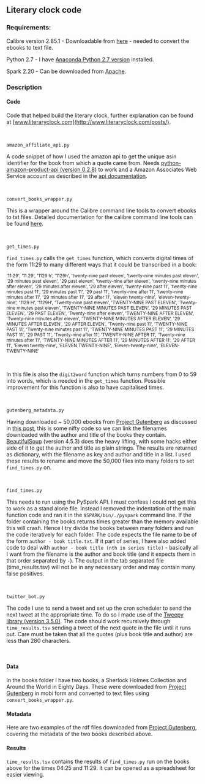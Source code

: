 ## Literary clock code

### Requirements:
Calibre version 2.85.1 - Downloadable from [here](https://calibre-ebook.com/download) - needed to convert the ebooks to text file.

Python 2.7 - I have [Anaconda Python 2.7 version](https://www.anaconda.com/download/) installed.

Spark 2.20 - Can be downloaded from [Apache](https://www.apache.org/dyn/closer.lua/spark/spark-2.2.0/spark-2.2.0-bin-hadoop2.7.tgz).

### Description
#### Code 
Code that helped build the literary clock, further explanation can be found at [www.literaryclock.com](http://www.literaryclock.com/posts/).

&nbsp;

	amazon_affiliate_api.py
A code snippet of how I used the amazon api to get the unique asin identifier for the book from which a quote came from. Needs [python-amazon-product-api (version 0.2.8)](http://python-amazon-product-api.readthedocs.io/en/latest/) to work and a Amazon Associates Web Service account as described in the [api documentation](http://python-amazon-product-api.readthedocs.io/en/latest/basic-usage.html).

&nbsp;

	convert_books_wrapper.py
This is a wrapper around the Calibre command line tools to convert ebooks to txt files. Detailed documentation for the calibre command line tools can be found [here](https://manual.calibre-ebook.com/generated/en/ebook-convert.html).

&nbsp;

	get_times.py
`find_times.py` calls the `get_times` function, which converts digital times of the form 11:29 to many different ways that it could be transcribed in a book:

<sub>
'11:29', '11.29', '1129 h', '1129h', 'twenty-nine past eleven', 'twenty-nine minutes past eleven', '29 minutes past eleven', '29 past eleven', 'twenty-nine after eleven', 'twenty-nine minutes after eleven', '29 minutes after eleven', '29 after eleven', 'twenty-nine past 11', 'twenty-nine minutes past 11', '29 minutes past 11', '29 past 11', 'twenty-nine after 11', 'twenty-nine minutes after 11', '29 minutes after 11', '29 after 11', 'eleven twenty-nine', 'eleven-twenty-nine', '1129 H', '1129H', 'Twenty-nine past eleven', 'TWENTY-NINE PAST ELEVEN', 'Twenty-nine minutes past eleven', 'TWENTY-NINE MINUTES PAST ELEVEN', '29 MINUTES PAST ELEVEN', '29 PAST ELEVEN', 'Twenty-nine after eleven', 'TWENTY-NINE AFTER ELEVEN', 'Twenty-nine minutes after eleven', 'TWENTY-NINE MINUTES AFTER ELEVEN', '29 MINUTES AFTER ELEVEN', '29 AFTER ELEVEN', 'Twenty-nine past 11', 'TWENTY-NINE PAST 11', 'Twenty-nine minutes past 11', 'TWENTY-NINE MINUTES PAST 11', '29 MINUTES PAST 11', '29 PAST 11', 'Twenty-nine after 11', 'TWENTY-NINE AFTER 11', 'Twenty-nine minutes after 11', 'TWENTY-NINE MINUTES AFTER 11', '29 MINUTES AFTER 11', '29 AFTER 11', 'Eleven twenty-nine', 'ELEVEN TWENTY-NINE', 'Eleven-twenty-nine', 'ELEVEN-TWENTY-NINE'
</sub>

&nbsp;

In this file is also the `digit2word` function which turns numbers from 0 to 59 into words, which is needed in the `get_times` function.
Possible improvement for this function is also to have capitalised times. 

&nbsp;

	gutenberg_metadata.py
Having downloaded ~ 50,000 ebooks from [Project Gutenberg](https://www.gutenberg.org/) as discussed in [this post](http://www.literaryclock.com/posts/Lt3_50000_Books), this is some nifty code so we can link the filenames downloaded with the author and title of the books they contain. [BeautifulSoup](https://www.crummy.com/software/BeautifulSoup/) (version 4.5.3) does the heavy lifting, with some hacks either side of it to get the author and title as plain strings. The results are returned as dictionary, with the filename as key and author and title in a list. I used these results to rename and move the 50,000 files into many folders to set `find_times.py` on.

&nbsp;

	find_times.py
This needs to run using the PySpark API. I must confess I could not get this to work as a stand alone file. Instead I removed the indentation of the main function code and ran it in the `$SPARK/bin/./pyspark` command line. If the folder containing the books returns times greater than the memory available this will crash. Hence I try divide the books between many folders and run the code iteratively for each folder. The code expects the file name to be of the form `author - book title.txt`. If it part of series, I have also added code to deal with `author - book title (nth in series title)` - basically all I want from the filename is the author and book title (and it expects them in that order separated by ` - `). The output in the tab separated file (time_results.tsv) will not be in any necessary order and may contain many false positives.

&nbsp;

	twitter_bot.py
The code I use to send a tweet and set up the cron scheduler to send the next tweet at the appropriate time. To do so I made use of the [Tweepy library (version 3.5.0)](http://www.tweepy.org/). The code should work recursively through `time_results.tsv` sending a tweet of the next quote in the file until it runs out. Care must be taken that all the quotes (plus book title and author) are less than 280 characters.

&nbsp;

#### Data
In the books folder I have two books; a Sherlock Holmes Collection and Around the World in Eighty Days. These were downloaded from [Project Gutenberg](https://www.gutenberg.org) in mobi form and converted to text files using `convert_books_wrapper.py`.

#### Metadata
Here are two examples of the rdf files downloaded from [Project Gutenberg](https://www.gutenberg.org/wiki/Gutenberg:Feeds), covering the metadata of the two books described above.

#### Results
`time_results.tsv` contains the results of `find_times.py` run on the books above for the times 04:25 and 11:29. It can be opened as a spreadsheet for easier viewing.
